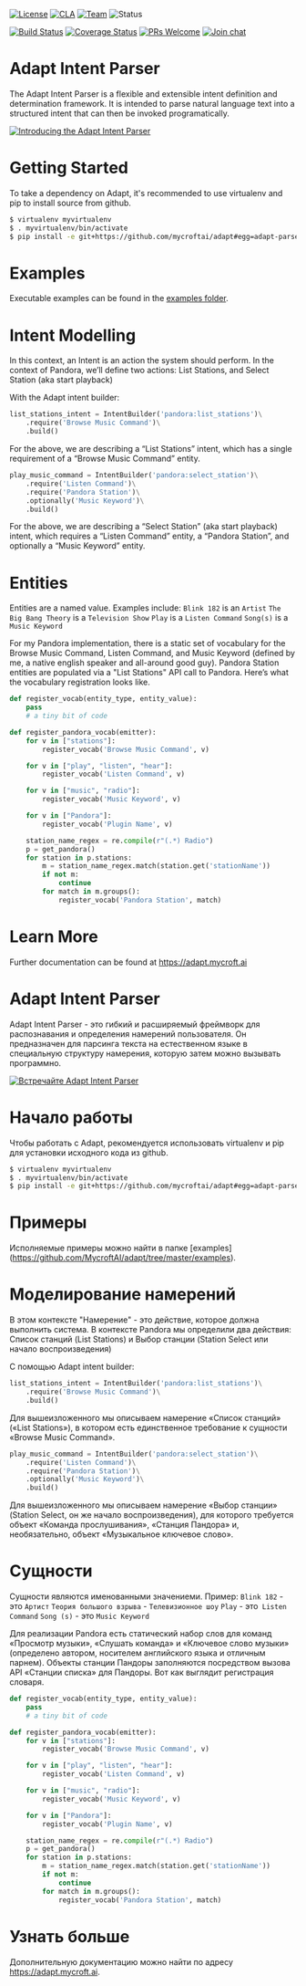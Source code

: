 [![License](https://img.shields.io/badge/License-Apache%202.0-blue.svg)](LICENSE.md) [![CLA](https://img.shields.io/badge/CLA%3F-Required-blue.svg)](https://mycroft.ai/cla) [![Team](https://img.shields.io/badge/Team-Mycroft_Core-violetblue.svg)](https://github.com/MycroftAI/contributors/blob/master/team/Mycroft%20Core.md) ![Status](https://img.shields.io/badge/-Production_ready-green.svg)

[![Build Status](https://travis-ci.org/MycroftAI/adapt.svg?branch=master)](https://travis-ci.org/MycroftAI/adapt) [![Coverage Status](https://coveralls.io/repos/github/MycroftAI/adapt/badge.svg?branch=dev)](https://coveralls.io/github/MycroftAI/adapt?branch=master)
[![PRs Welcome](https://img.shields.io/badge/PRs-welcome-brightgreen.svg)](http://makeapullrequest.com)
[![Join chat](https://img.shields.io/badge/Mattermost-join_chat-brightgreen.svg)](https://chat.mycroft.ai)

Adapt Intent Parser
==================
The Adapt Intent Parser is a flexible and extensible intent definition and determination framework. It is intended to parse natural language text into a structured intent that can then be invoked programatically.

[![Introducing the Adapt Intent Parser](https://mycroft.ai/wp-content/uploads/2019/05/Adapt-video-still.png)](https://www.youtube.com/watch?v=zR9xvPtM6Ro)

Getting Started
===============
To take a dependency on Adapt, it's recommended to use virtualenv and pip to install source from github.

```bash
$ virtualenv myvirtualenv
$ . myvirtualenv/bin/activate
$ pip install -e git+https://github.com/mycroftai/adapt#egg=adapt-parser
```

Examples
========
Executable examples can be found in the [examples folder](https://github.com/MycroftAI/adapt/tree/master/examples).

Intent Modelling
================
In this context, an Intent is an action the system should perform. In the context of Pandora, we’ll define two actions: List Stations, and Select Station (aka start playback)

With the Adapt intent builder:
```Python
list_stations_intent = IntentBuilder('pandora:list_stations')\
    .require('Browse Music Command')\
    .build()
```

For the above, we are describing a “List Stations” intent, which has a single requirement of a “Browse Music Command” entity.

```Python
play_music_command = IntentBuilder('pandora:select_station')\
    .require('Listen Command')\
    .require('Pandora Station')\
    .optionally('Music Keyword')\
    .build()
```


For the above, we are describing a “Select Station” (aka start playback) intent, which requires a “Listen Command” entity, a “Pandora Station”, and optionally a “Music Keyword” entity.

Entities
========

Entities are a named value. Examples include:
`Blink 182` is an `Artist`
`The Big Bang Theory` is a `Television Show`
`Play` is a `Listen Command`
`Song(s)` is a `Music Keyword`

For my Pandora implementation, there is a static set of vocabulary for the Browse Music Command, Listen Command, and Music Keyword (defined by me, a native english speaker and all-around good guy). Pandora Station entities are populated via a "List Stations" API call to Pandora. Here’s what the vocabulary registration looks like.

```Python
def register_vocab(entity_type, entity_value):
    pass
    # a tiny bit of code 

def register_pandora_vocab(emitter):
    for v in ["stations"]:
        register_vocab('Browse Music Command', v)

    for v in ["play", "listen", "hear"]:
        register_vocab('Listen Command', v)

    for v in ["music", "radio"]:
        register_vocab('Music Keyword', v)

    for v in ["Pandora"]:
        register_vocab('Plugin Name', v)

    station_name_regex = re.compile(r"(.*) Radio")
    p = get_pandora()
    for station in p.stations:
        m = station_name_regex.match(station.get('stationName'))
        if not m:
            continue
        for match in m.groups():
            register_vocab('Pandora Station', match)
```
Learn More
========

Further documentation can be found at https://adapt.mycroft.ai



Adapt Intent Parser
==================
Adapt Intent Parser - это гибкий и расширяемый фреймворк для распознавания и определения намерений пользователя. Он предназначен для парсинга текста на естественном языке в специальную структуру намерения, которую затем можно вызывать программно.

[![Встречайте Adapt Intent Parser](https://mycroft.ai/wp-content/uploads/2019/05/Adapt-video-still.png)](https://www.youtube.com/watch?v=zR9xvPtM6Ro)

Начало работы
===============
Чтобы работать с Adapt, рекомендуется использовать virtualenv и pip для установки исходного кода из github.

```bash
$ virtualenv myvirtualenv
$ . myvirtualenv/bin/activate
$ pip install -e git+https://github.com/mycroftai/adapt#egg=adapt-parser
```

Примеры
========
Исполняемые примеры можно найти в папке [examples] (https://github.com/MycroftAI/adapt/tree/master/examples).

Моделирование намерений
================
В этом контексте "Намерение" - это действие, которое должна выполнить система. В контексте Pandora мы определили два действия: Список станций (List Stations) и Выбор станции (Station Select или начало воспроизведения)

С помощью Adapt intent builder:

```Python
list_stations_intent = IntentBuilder('pandora:list_stations')\
    .require('Browse Music Command')\
    .build()
```

Для вышеизложенного мы описываем намерение «Список станций» («List Stations»), в котором есть единственное требование к сущности «Browse Music Command».

```Python
play_music_command = IntentBuilder('pandora:select_station')\
    .require('Listen Command')\
    .require('Pandora Station')\
    .optionally('Music Keyword')\
    .build()
```


Для вышеизложенного мы описываем намерение «Выбор станции» (Station Select, он же начало воспроизведения), для которого требуется объект «Команда прослушивания», «Станция Пандора» и, необязательно, объект «Музыкальное ключевое слово».

Сущности
========

Сущности являются именованными значениеми. Пример:
`Blink 182` - это `Артист`
`Теория большого взрыва` - `Телевизионное шоу`
`Play` - это` Listen Command`
`Song (s)` - это `Music Keyword`

Для реализации Pandora есть статический набор слов для команд «Просмотр музыки», «Слушать команда» и «Ключевое слово музыки» (определено автором, носителем английского языка и отличным парнем). Объекты станции Пандоры заполняются посредством вызова API «Станции списка» для Пандоры. Вот как выглядит регистрация словаря.

```Python
def register_vocab(entity_type, entity_value):
    pass
    # a tiny bit of code 

def register_pandora_vocab(emitter):
    for v in ["stations"]:
        register_vocab('Browse Music Command', v)

    for v in ["play", "listen", "hear"]:
        register_vocab('Listen Command', v)

    for v in ["music", "radio"]:
        register_vocab('Music Keyword', v)

    for v in ["Pandora"]:
        register_vocab('Plugin Name', v)

    station_name_regex = re.compile(r"(.*) Radio")
    p = get_pandora()
    for station in p.stations:
        m = station_name_regex.match(station.get('stationName'))
        if not m:
            continue
        for match in m.groups():
            register_vocab('Pandora Station', match)
```

Узнать больше
========

Дополнительную документацию можно найти по адресу https://adapt.mycroft.ai.


